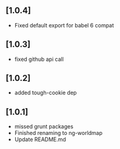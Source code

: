 ## [1.0.4]
- Fixed default export for babel 6 compat

## [1.0.3]
- fixed github api call

## [1.0.2]
- added tough-cookie dep

## [1.0.1]
- missed grunt packages
- Finished renaming to ng-worldmap
- Update README.md
